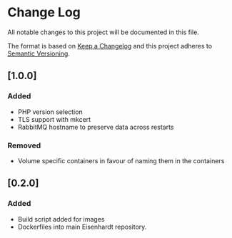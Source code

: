 # Change Log
All notable changes to this project will be documented in this file.

The format is based on [Keep a Changelog](http://keepachangelog.com/)
and this project adheres to [Semantic Versioning](http://semver.org/).

## [1.0.0]

### Added

- PHP version selection
- TLS support with mkcert
- RabbitMQ hostname to preserve data across restarts


### Removed

- Volume specific containers in favour of naming them in the containers

## [0.2.0]

### Added

- Build script added for images
- Dockerfiles into main Eisenhardt repository.


